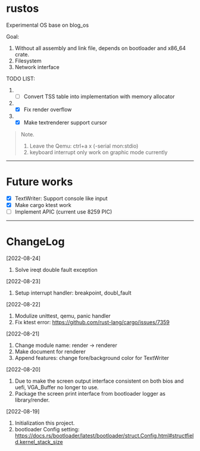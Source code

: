 # rustos
Experimental OS base on blog_os

Goal:
1. Without all assembly and link file, depends on bootloader and x86_64 crate.
2. Filesystem
3. Network interface


TODO LIST:
1. - [ ] Convert TSS table into implementation with memory allocator
2. - [x] Fix render overflow
3. - [x] Make textrenderer support cursor

> Note.
>
> 1. Leave the Qemu: ctrl+a x (-serial mon:stdio)
> 2. keyboard interrupt only work on graphic mode currently
---
# Future works
 - [x] TextWriter: Support console like input
 - [x] Make cargo ktest work
 - [ ] Implement APIC (current use 8259 PIC)

---
# ChangeLog
[2022-08-24]
1. Solve ireqt double fault exception

[2022-08-23]
1. Setup interrupt handler: breakpoint, doubl_fault

[2022-08-22]
1. Modulize unittest, qemu, panic handler
2. Fix ktest error: https://github.com/rust-lang/cargo/issues/7359


[2022-08-21]
1. Change module name: render -> renderer
2. Make document for renderer
3. Append features: change fore/background color for TextWriter

[2022-08-20]
1. Due to make the screen output interface consistent on both bios and uefi, VGA_Buffer no longer to use.
2. Package the screen print interface from bootloader logger as library/render.

[2022-08-19] 
1. Initialization this project.
2. bootloader Config setting: https://docs.rs/bootloader/latest/bootloader/struct.Config.html#structfield.kernel_stack_size
